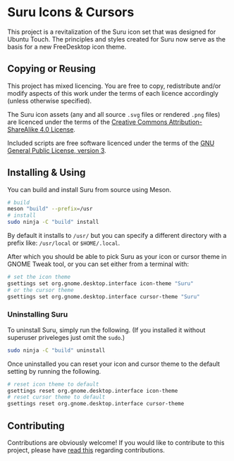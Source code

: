 Suru Icons & Cursors
====================

This project is a revitalization of the Suru icon set that was designed for Ubuntu Touch. The principles and styles created for Suru now serve as the basis for a new FreeDesktop icon theme.

## Copying or Reusing

This project has mixed licencing. You are free to copy, redistribute and/or modify aspects of this work under the terms of each licence accordingly (unless otherwise specified).

The Suru icon assets (any and all source `.svg` files or rendered `.png` files) are licenced under the terms of the [Creative Commons Attribution-ShareAlike 4.0 License](https://creativecommons.org/licenses/by-sa/4.0/).

Included scripts are free software licenced under the terms of the [GNU General Public License, version 3](https://www.gnu.org/licenses/gpl-3.0.txt).

## Installing & Using

You can build and install Suru from source using Meson.

```bash
# build
meson "build" --prefix=/usr
# install
sudo ninja -C "build" install
```

By default it installs to `/usr/` but you can specify a different directory with a prefix like: `/usr/local` or `$HOME/.local`.

After which you should be able to pick Suru as your icon or cursor theme in GNOME Tweak tool, or you can set either from a terminal with:

```bash
# set the icon theme
gsettings set org.gnome.desktop.interface icon-theme "Suru"
# or the cursor theme
gsettings set org.gnome.desktop.interface cursor-theme "Suru"
```

### Uninstalling Suru

To uninstall Suru, simply run the following. (If you installed it without superuser priveleges just omit the  `sudo`.)

```bash
sudo ninja -C "build" uninstall
```

Once uninstalled you can reset your icon and cursor theme to the default setting by running the following.

```bash
# reset icon theme to default
gsettings reset org.gnome.desktop.interface icon-theme
# reset cursor theme to default
gsettings reset org.gnome.desktop.interface cursor-theme
```

## Contributing

Contributions are obviously welcome! If you would like to contribute to this project, please have [read this](/CONTRIBUTING.md) regarding contributions.
